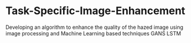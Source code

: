 # Task-Specific-Image-Enhancement
Developing an algorithm to enhance the quality of the hazed image using image processing and Machine Learning based techniques
GANS
LSTM
